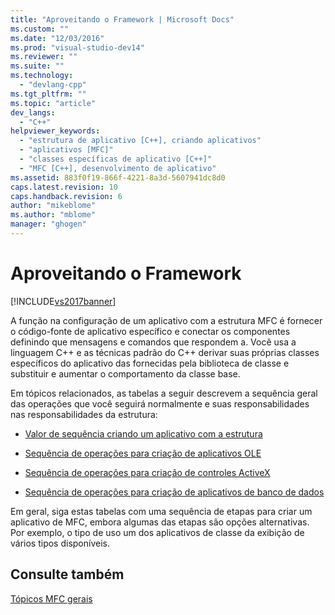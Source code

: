 ```yaml
---
title: "Aproveitando o Framework | Microsoft Docs"
ms.custom: ""
ms.date: "12/03/2016"
ms.prod: "visual-studio-dev14"
ms.reviewer: ""
ms.suite: ""
ms.technology: 
  - "devlang-cpp"
ms.tgt_pltfrm: ""
ms.topic: "article"
dev_langs: 
  - "C++"
helpviewer_keywords: 
  - "estrutura de aplicativo [C++], criando aplicativos"
  - "aplicativos [MFC]"
  - "classes específicas de aplicativo [C++]"
  - "MFC [C++], desenvolvimento de aplicativo"
ms.assetid: 883f0f19-866f-4221-8a3d-5607941dc8d0
caps.latest.revision: 10
caps.handback.revision: 6
author: "mikeblome"
ms.author: "mblome"
manager: "ghogen"
---
```

# Aproveitando o Framework
[!INCLUDE[vs2017banner](../assembler/inline/includes/vs2017banner.md)]

A função na configuração de um aplicativo com a estrutura MFC é fornecer o código\-fonte de aplicativo específico e conectar os componentes definindo que mensagens e comandos que respondem a.  Você usa a linguagem C\+\+ e as técnicas padrão do C\+\+ derivar suas próprias classes específicos do aplicativo das fornecidas pela biblioteca de classe e substituir e aumentar o comportamento da classe base.  
  
 Em tópicos relacionados, as tabelas a seguir descrevem a sequência geral das operações que você seguirá normalmente e suas responsabilidades nas responsabilidades da estrutura:  
  
-   [Valor de sequência criando um aplicativo com a estrutura](../mfc/sequence-of-operations-for-building-mfc-applications.md)  
  
-   [Sequência de operações para criação de aplicativos OLE](../mfc/sequence-of-operations-for-creating-ole-applications.md)  
  
-   [Sequência de operações para criação de controles ActiveX](../mfc/sequence-of-operations-for-creating-activex-controls.md)  
  
-   [Sequência de operações para criação de aplicativos de banco de dados](../mfc/sequence-of-operations-for-creating-database-applications.md)  
  
 Em geral, siga estas tabelas com uma sequência de etapas para criar um aplicativo de MFC, embora algumas das etapas são opções alternativas.  Por exemplo, o tipo de uso um dos aplicativos de classe da exibição de vários tipos disponíveis.  
  
## Consulte também  
 [Tópicos MFC gerais](../mfc/general-mfc-topics.md)